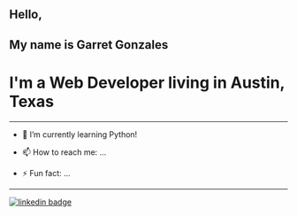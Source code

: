 ## Hello,
## My name is Garret Gonzales
# I'm a Web Developer living in Austin, Texas
*** 

    
- 🌱 I’m currently learning Python!
      
- 📫 How to reach me: ...

- ⚡ Fun fact: ...

***
[![linkedin badge](https://img.shields.io/badge/David_Gonzales-30302f?style=flat&logo=linkedin)](https://www.linkedin.com/in/david-gonzales-961172172/)
